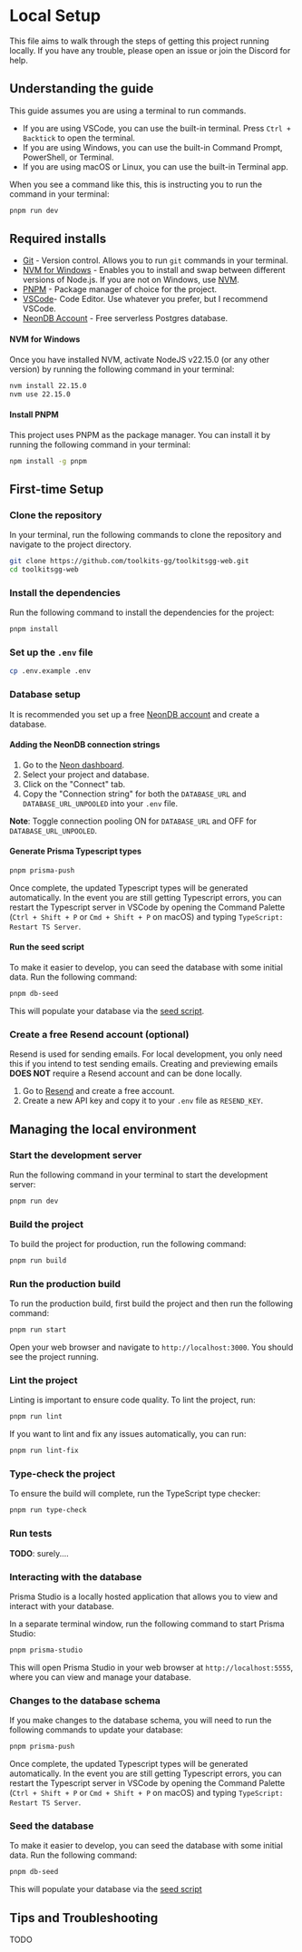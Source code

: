 # Local Setup

This file aims to walk through the steps of getting this project running locally. If you have any trouble, please open an issue or join the Discord for help.

## Understanding the guide

This guide assumes you are using a terminal to run commands.

- If you are using VSCode, you can use the built-in terminal. Press `Ctrl + Backtick` to open the terminal.
- If you are using Windows, you can use the built-in Command Prompt, PowerShell, or Terminal.
- If you are using macOS or Linux, you can use the built-in Terminal app.

When you see a command like this, this is instructing you to run the command in your terminal:

```bash
pnpm run dev
```

## Required installs

- [Git](https://git-scm.com/downloads) - Version control. Allows you to run `git` commands in your terminal.
- [NVM for Windows](https://github.com/coreybutler/nvm-windows/releases) - Enables you to install and swap between different versions of Node.js. If you are not on Windows, use [NVM](https://github.com/nvm-sh/nvm).
- [PNPM](https://pnpm.io/installation) - Package manager of choice for the project.
- [VSCode](https://code.visualstudio.com/download)- Code Editor. Use whatever you prefer, but I recommend VSCode.
- [NeonDB Account](https://neon.tech/) - Free serverless Postgres database.

#### NVM for Windows

Once you have installed NVM, activate NodeJS v22.15.0 (or any other version) by running the following command in your terminal:

```bash
nvm install 22.15.0
nvm use 22.15.0
```

#### Install PNPM

This project uses PNPM as the package manager. You can install it by running the following command in your terminal:

```bash
npm install -g pnpm
```

## First-time Setup

### Clone the repository

In your terminal, run the following commands to clone the repository and navigate to the project directory.

```bash
git clone https://github.com/toolkits-gg/toolkitsgg-web.git
cd toolkitsgg-web
```

### Install the dependencies

Run the following command to install the dependencies for the project:

```bash
pnpm install
```

### Set up the `.env` file

```bash
cp .env.example .env
```

### Database setup

It is recommended you set up a free [NeonDB account](https://neon.tech/) and create a database.

#### Adding the NeonDB connection strings

1. Go to the [Neon dashboard](https://console.neon.tech/).
2. Select your project and database.
3. Click on the "Connect" tab.
4. Copy the "Connection string" for both the `DATABASE_URL` and `DATABASE_URL_UNPOOLED` into your `.env` file.

**Note**: Toggle connection pooling ON for `DATABASE_URL` and OFF for `DATABASE_URL_UNPOOLED`.

#### Generate Prisma Typescript types

```bash
pnpm prisma-push
```

Once complete, the updated Typescript types will be generated automatically. In the event you are still getting Typescript errors, you can restart the Typescript server in VSCode by opening the Command Palette (`Ctrl + Shift + P` or `Cmd + Shift + P` on macOS) and typing `TypeScript: Restart TS Server`.

#### Run the seed script

To make it easier to develop, you can seed the database with some initial data. Run the following command:

```bash
pnpm db-seed
```

This will populate your database via the [seed script](../src/lib/prisma/seed.ts).

### Create a free Resend account (optional)

Resend is used for sending emails. For local development, you only need this if you intend to test sending emails. Creating and previewing emails **DOES NOT** require a Resend account and can be done locally.

1. Go to [Resend](https://resend.com/) and create a free account.
2. Create a new API key and copy it to your `.env` file as `RESEND_KEY`.

## Managing the local environment

### Start the development server

Run the following command in your terminal to start the development server:

```bash
pnpm run dev
```

### Build the project

To build the project for production, run the following command:

```bash
pnpm run build
```

### Run the production build

To run the production build, first build the project and then run the following command:

```bash
pnpm run start
```

Open your web browser and navigate to `http://localhost:3000`. You should see the project running.

### Lint the project

Linting is important to ensure code quality. To lint the project, run:

```bash
pnpm run lint
```

If you want to lint and fix any issues automatically, you can run:

```bash
pnpm run lint-fix
```

### Type-check the project

To ensure the build will complete, run the TypeScript type checker:

```bash
pnpm run type-check
```

### Run tests

**TODO**: surely....

### Interacting with the database

Prisma Studio is a locally hosted application that allows you to view and interact with your database.

In a separate terminal window, run the following command to start Prisma Studio:

```bash
pnpm prisma-studio
```

This will open Prisma Studio in your web browser at `http://localhost:5555`, where you can view and manage your database.

### Changes to the database schema

If you make changes to the database schema, you will need to run the following commands to update your database:

```bash
pnpm prisma-push
```

Once complete, the updated Typescript types will be generated automatically. In the event you are still getting Typescript errors, you can restart the Typescript server in VSCode by opening the Command Palette (`Ctrl + Shift + P` or `Cmd + Shift + P` on macOS) and typing `TypeScript: Restart TS Server`.

### Seed the database

To make it easier to develop, you can seed the database with some initial data. Run the following command:

```bash
pnpm db-seed
```

This will populate your database via the [seed script](../src/lib/prisma/seed.ts)

## Tips and Troubleshooting

TODO

